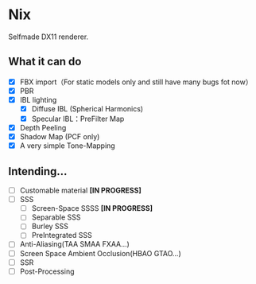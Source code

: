 # Nix

Selfmade DX11 renderer.

## What it can do
- [x] FBX import（For static models only and still have many bugs fot now）
- [x] PBR
- [x] IBL lighting
  - [x] Diffuse IBL (Spherical Harmonics)
  - [x] Specular IBL：PreFilter Map
- [x] Depth Peeling
- [x] Shadow Map (PCF only)
- [x] A very simple Tone-Mapping

## Intending...
- [ ] Customable material **\[IN PROGRESS\]**
- [ ] SSS
  - [ ] Screen-Space SSSS **\[IN PROGRESS\]**
  - [ ] Separable SSS
  - [ ] Burley SSS
  - [ ] PreIntegrated SSS

- [ ] Anti-Aliasing(TAA SMAA FXAA...)
- [ ] Screen Space Ambient Occlusion(HBAO GTAO...)
- [ ] SSR
- [ ] Post-Processing
